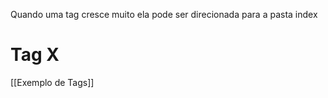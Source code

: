 Quando uma tag cresce muito ela pode ser direcionada para a pasta index
# Tag X
[[Exemplo de Tags]]


